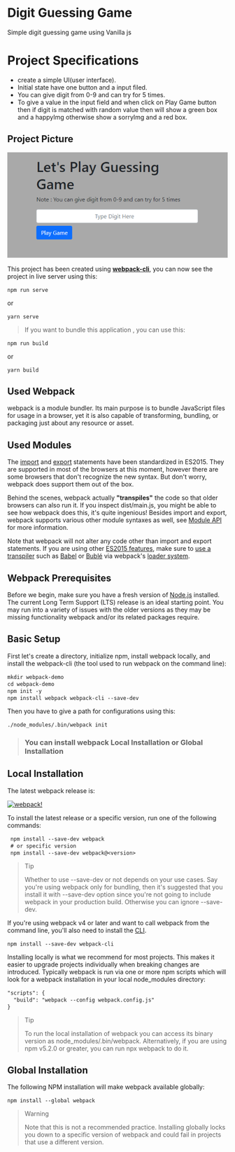 # Digit Guessing Game 
Simple digit guessing game using Vanilla js   

# Project Specifications

+ create a simple UI(user interface).
+ Initial state have one button and a input filed.
+ You can give digit from 0-9 and can try for 5 times.
+ To give a value in the input field and when click on Play Game button then if digit is matched with random value then will show a green box and a happyImg otherwise show a sorryImg and a red box. 


## Project Picture

![Digit Guessing Game!](/src/images/guessingGame.PNG "Digit Guessing Game")


This project has been created using **[webpack-cli](https://github.com/webpack/webpack-cli)**, you can now see the project in live server using this:

```
npm run serve
```

or

```
yarn serve
```
> If you want to bundle this application ,  you can use this:

```
npm run build
```

or

```
yarn build
```



## Used Webpack
webpack is a module bundler. Its main purpose is to bundle JavaScript files for usage in a browser, yet it is also capable of transforming, bundling, or packaging just about any resource or asset.

## Used Modules

The [import](https://developer.mozilla.org/en-US/docs/Web/JavaScript/Reference/Statements/import) and [export](https://developer.mozilla.org/en-US/docs/Web/JavaScript/Reference/Statements/export) statements have been standardized in ES2015. They are supported in most of the browsers at this moment, however there are some browsers that don't recognize the new syntax. But don't worry, webpack does support them out of the box.

Behind the scenes, webpack actually **"transpiles"** the code so that older browsers can also run it. If you inspect dist/main.js, you might be able to see how webpack does this, it's quite ingenious! Besides import and export, webpack supports various other module syntaxes as well, see [Module API](https://webpack.js.org/api/module-methods) for more information.

Note that webpack will not alter any code other than import and export statements. If you are using other [ES2015 features](http://es6-features.org/), make sure to [use a transpiler](https://webpack.js.org/loaders/#transpiling) such as [Babel](https://babeljs.io/) or [Bublé](https://buble.surge.sh/guide/) via webpack's [loader system](https://webpack.js.org/concepts/loaders/).



## Webpack Prerequisites
Before we begin, make sure you have a fresh version of [Node.js](https://nodejs.org/en/) installed. The current Long Term Support (LTS) release is an ideal starting point. You may run into a variety of issues with the older versions as they may be missing functionality webpack and/or its related packages require.


## Basic Setup

First let's create a directory, initialize npm, install webpack locally, and install the webpack-cli (the tool used to run webpack on the command line):

```
mkdir webpack-demo
cd webpack-demo
npm init -y
npm install webpack webpack-cli --save-dev
```

Then you have to give a path for configurations using this:
```
./node_modules/.bin/webpack init
```
> ### You can install webpack Local Installation or Global Installation


## Local Installation
The latest webpack release is:

[![webpack!](https://img.shields.io/npm/v/webpack.svg?label=webpack&style=flat-square&maxAge=3600)](https://github.com/webpack/webpack/releases)

To install the latest release or a specific version, run one of the following commands:

```
 npm install --save-dev webpack
 # or specific version
 npm install --save-dev webpack@<version>
```

> Tip
>
> Whether to use --save-dev or not depends on your use cases. Say you're using webpack only for bundling, then it's suggested that you install it with --save-dev option since you're not going to include webpack in your production build. Otherwise you can ignore --save-dev.


If you're using webpack v4 or later and want to call webpack from the command line, you'll also need to install the [CLI](https://webpack.js.org/api/cli/).

```
npm install --save-dev webpack-cli
```

Installing locally is what we recommend for most projects. This makes it easier to upgrade projects individually when breaking changes are introduced. Typically webpack is run via one or more npm scripts which will look for a webpack installation in your local node_modules directory:

```
"scripts": {
  "build": "webpack --config webpack.config.js"
}
```

> Tip
>
> To run the local installation of webpack you can access its binary version as node_modules/.bin/webpack. Alternatively, if you are using npm v5.2.0 or greater, you can run npx webpack to do it.


## Global Installation

The following NPM installation will make webpack available globally:

```
npm install --global webpack
```

> Warning
>
> Note that this is not a recommended practice. Installing globally locks you down to a specific version of webpack and could fail in projects that use a different version.
















